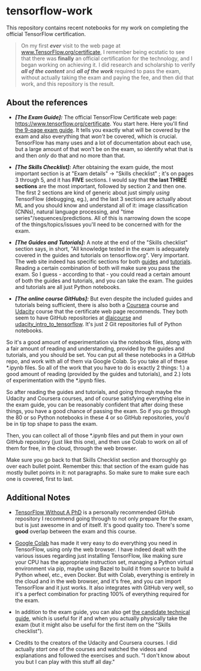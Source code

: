 # tensorflow-work

This repository contains recent notebooks for my work on completing the official TensorFlow certification.

> On my first _**ever**_ visit to the web page at www.TensorFlow.org/certificate, I remember being ecstatic to see that there was **finally** an official certification for the technology, and I began working on achieving it.  I did research and scholarship to verify _**all of the content**_ and _**all of the work**_ required to pass the exam, without actually taking the exam and paying the fee, and then did that work, and this repository is the result.

<!---## The official TensorFlow Certificate is gold here

This is important, so ALL of the arguments here revolve around convincing you that 1. the certification itself is important and good, and 2.) that I've done enough work to make the argument that while although I don't actually have the certification at this time, for all intents and purposes regarding employment, this repository and its contents are evidence enough that I practically do have the official TensorFlow Certification, at this time.

A lot of candidates may lie on their resume and put the word "TensorFlow" on it because it's a buzz word and it makes you look like cool coder and so maybe you'll  get the job.  Maybe it's a bit more humble than that, in that you honestly do have some at-home hobbyist experience with TensorFlow, getting it installed and working some little idea of your own.  Maybe you're hiring a legitimate TensorFlow engineer that has recent and long-years experience with TF for a prior company, but since the TF ecosystem and the purpose of  TF is so wide and varied, may he does indeed have extensive TensorFlow experience, he has experience in a part of TensorFlow that is **COMPLETELY DISJOINT** from what you need right now at the company.

This certification fixes that.  This is the only officially-recognized certification for the technology.  TensorFlow has changed much from 1.0 to 2.0, and the latest exams test on 2.0.  You want candidates that actually know what they are doing, and are indeed not simply putting the buzz word on their resume, and that's the intent of this repository.  Suffice it to say that intention of this section of this document is to make sure the reader understands that t the certification is importantand the rest of the document revolves around convincing you that I've done everything to reasonably attain it, short of paying the fee.--->

<!---## More Information

Coursera has a course called "Practical Tensorflow", but I've luckily discovered the one and only public GitHub repository that the course uses, and pretty much studied the contents of that repository.  This specific online course is officially referenced by the TensorFlow exam study guide.

The TensorFlow Certificate official exam guide is a 9-page PDF file, of which the "Skills checklist" section is the most important, and it is broken down into 5 parts.  The main reason in bringing this up is that it shows that I've narrowed down.  The exam guide is just like the ones in college: they tell you exactly what is going to be covered by the exam.  Just as importantly, it also tells you what NOT to learn, in order to pass the exam; this is worth noting because there is a lot of TensorFlow documentation, and so identifying what NOT to look at saves time.--->

## About the references

- _**[The Exam Guide]:**_ The official TensorFlow Certificate web page: https://www.tensorflow.org/certificate.  You start here.  Here you'll find [the 9-page exam guide](https://www.tensorflow.org/extras/cert/TF_Certificate_Candidate_Handbook.pdf).  It tells you exactly what will be covered by the exam and also everything that *won't* be covered, which is crucial.  TensorFlow has many uses and a lot of documentation about each use, but a large amount of that won't be on the exam, so identify what that is and then _only_ do that and no more than that.

- _**[The Skills Checklist]:**_ After obtaining the exam guide, the most important section is at "Exam details" -> "Skills checklist" ; it's on pages 3 through 5, and it has **FIVE** sections.  I would say that **the last THREE sections** are the most important, followed by section 2 and then one.  The first 2 sections are kind of generic about just simply *using* TensorFlow (debugging, eg.), and the last 3 sections are actually about ML and you should know and understand all of it: image classification (CNNs), natural language processing, and "time series"/sequences/predictions.  All of this is narrowing down the scope of the things/topics/issues you'll need to be concerned with for the exam.

- _**[The Guides and Tutorials]:**_ A note at the end of the "Skills checklist" section says, in short, "All knowledge tested in the exam is adequately covered in the guides and tutorials on tensorflow.org".  Very important.  The web site indeed has specific sections for both [guides](https://www.tensorflow.org/guide/basics) and [tutorials](https://www.tensorflow.org/tutorials).  Reading a certain combination of both will make sure you pass the exam.  So I guess - according to that - you could read a certain amount of both the guides and tutorials, and you can take the exam.  The guides and tutorials are all just Python notebooks.

- _**[The online course GitHubs]:**_ But even despite the included guides and tutorials being sufficient, there is also both a [Coursera](https://www.coursera.org/professional-certificates/tensorflow-in-practice) course and [Udacity](https://www.udacity.com/course/intro-to-tensorflow-for-deep-learning--ud187) course that the certificate web page recommends.  They both seem to have GitHub repositories at [dlaicourse](https://github.com/lmoroney/dlaicourse) and [udacity_intro_to_tensorflow](https://github.com/tensorflow/examples/tree/master/courses/udacity_intro_to_tensorflow_for_deep_learning).  It's just 2 Git repositories full of Python notebooks.

So it's a good amount of experimentation via the notebook files, along with a fair amount of reading and understanding, provided by the guides and tutorials, and you should be set.  You can put all these notebooks in a GitHub repo, and work with all of them via Google Colab.  So you take all of these \*.ipynb files.  So all of the work that you have to do is exactly 2 things: 1.) a good amount of reading (provided by the guides and tutorials), and 2.) lots of experimentation with the \*.ipynb files.

So after reading the guides and tutorials, and going through maybe the Udacity and Coursera courses, and of course satisfying everything else in the exam guide, you can be reasonably confident that after doing these things, you have a good chance of passing the exam.  So if you go through the 80 or so Python notebooks in these 4 or so GitHub repositories, you'd be in tip top shape to pass the exam.

Then, you can collect all of those \*.ipynb files and put them in your own GitHub repository (just like this one), and then use Colab to work on all of them for free, in the cloud, through the web browser.

Make sure you go back to that Skills Checklist section and thoroughly go over each bullet point.  Remember this: that section of the exam guide has mostly bullet points in it: not paragraphs.  So make sure to make sure each one is covered, first to last.

<!---## So please hire me

You might be surprised to find that I myself **DO NOT** have a TensorFlow certification at the moment.  I can't afford (if you don't know, the exam costs exactly **$100**) the money or time right now (if you don't know, you're given 5 hours to take the exam).  However, I did the next best thing, which is to do research and narrow down, and document, what it takes to **very minimally** and **very reasonably** demonstrate that you'd done everything about successfully taking and passing the exam, except pay the fee.

If I've found the 2 GitHub URLs used behind the only 2 officially-supported Udacity/Coursera courses/specializations, and made extensive use of Colab to work very efficiently, and have dabbled in the other 20 or so official TensorFow repositories (and not just the main popular one), and I have my own datasets to work with (in addition to the ones provided built-in to TensorFlow), then I'm a worthy candidate for your company.  This is arguing that while although I don't currently actually literally have a TensorFlow Certificate right now, I've done some high-quality thought and work about it, such that I'd be a good candidate for your company.  I'm arguing to the degree that we can both agree that I *practically* have one.--->

## Additional Notes

- [TensorFlow Without A PhD](https://github.com/GoogleCloudPlatform/tensorflow-without-a-phd/) is a personally recommended GitHub repository I recommend going through to not only prepare for the exam, but is just awesome in and of itself.  It's good quality too.  There's some **good** overlap between the exam and this course.

- [Google Colab](https://colab.research.google.com) has made it very easy to do everything you need in TensorFlow, using only the web browser.  I have indeed dealt with the various issues regarding just installing TensorFlow, like making sure your CPU has the appropriate instruction set, managing a Python virtual environment via pip, maybe using Bazel to build it from source to build a Python wheel, etc., even Docker.  But with Colab, everything is entirely in the cloud and in the web browser, and it's free, and you can import TensorFlow and it just works.  It also integrates with GitHub very well, so it's a perfect combination for practing 100% of everything required for the exam.

- In addition to the exam guide, you can also get [the candidate technical guide](https://www.tensorflow.org/extras/cert/Setting_Up_TF_Developer_Certificate_Exam.pdf), which is useful for if and when you actually physically take the exam (but it might also be useful for the first item on the "Skills checklist").

- Credits to the creators of the Udacity and Coursera courses.  I did actually *start* one of the courses and watched the videos and explanations and followed the exercises and such.  "I don't know about you but I can play with this stuff all day."

